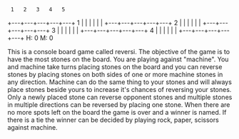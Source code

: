 
     1   2   3   4   5   
   +---+---+---+---+---+
 1 |   |   |   |   |   |
   +---+---+---+---+---+
 2 |   |   |   |   |   |
   +---+---+---+---+---+
 3 |   |   |   |   |   |
   +---+---+---+---+---+
 4 |   |   |   |   |   |
   +---+---+---+---+---+
   H: 0   M: 0

This is a console board game called reversi. The objective of the game is to have the most stones on the board. You are playing against 
"machine". You and machine take turns placing stones on the board and you can reverse stones by placing stones on both sides of one or 
more machine stones in any direction. Machine can do the same thing to your stones and will always place stones beside yours to increase
it's chances of reversing your stones. Only a newly placed stone can reverse opponent stones and multiple stones in multiple directions 
can be reversed by placing one stone. When there are no more spots left on the board the game is over and a winner is named. If there is 
a tie the winner can be decided by playing rock, paper, scissors against machine.
